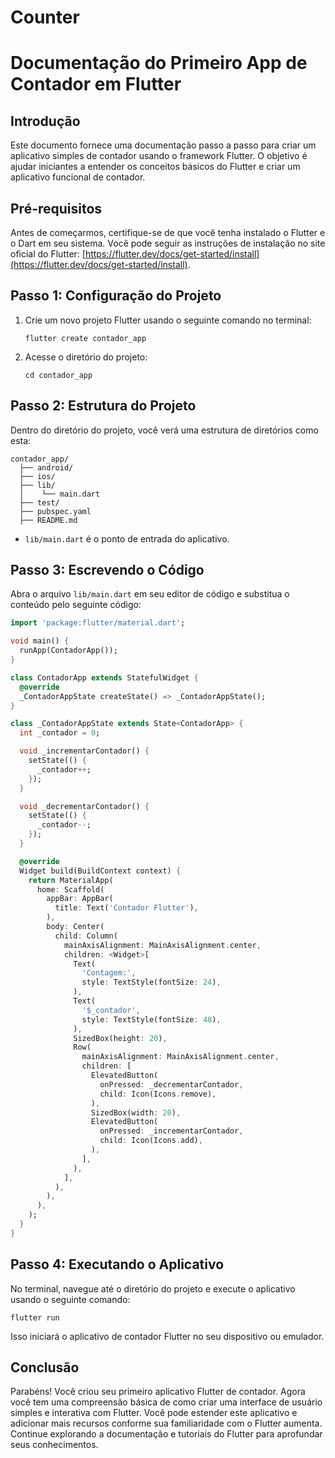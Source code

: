 # Counter

# Documentação do Primeiro App de Contador em Flutter

## Introdução

Este documento fornece uma documentação passo a passo para criar um aplicativo simples de contador usando o framework Flutter. O objetivo é ajudar iniciantes a entender os conceitos básicos do Flutter e criar um aplicativo funcional de contador.

## Pré-requisitos

Antes de começarmos, certifique-se de que você tenha instalado o Flutter e o Dart em seu sistema. Você pode seguir as instruções de instalação no site oficial do Flutter: [https://flutter.dev/docs/get-started/install](https://flutter.dev/docs/get-started/install).

## Passo 1: Configuração do Projeto

1. Crie um novo projeto Flutter usando o seguinte comando no terminal:

   ```
   flutter create contador_app
   ```

2. Acesse o diretório do projeto:

   ```
   cd contador_app
   ```

## Passo 2: Estrutura do Projeto

Dentro do diretório do projeto, você verá uma estrutura de diretórios como esta:

```
contador_app/
  ├── android/
  ├── ios/
  ├── lib/
  │    └── main.dart
  ├── test/
  ├── pubspec.yaml
  ├── README.md
```

- `lib/main.dart` é o ponto de entrada do aplicativo.

## Passo 3: Escrevendo o Código

Abra o arquivo `lib/main.dart` em seu editor de código e substitua o conteúdo pelo seguinte código:

```dart
import 'package:flutter/material.dart';

void main() {
  runApp(ContadorApp());
}

class ContadorApp extends StatefulWidget {
  @override
  _ContadorAppState createState() => _ContadorAppState();
}

class _ContadorAppState extends State<ContadorApp> {
  int _contador = 0;

  void _incrementarContador() {
    setState(() {
      _contador++;
    });
  }

  void _decrementarContador() {
    setState(() {
      _contador--;
    });
  }

  @override
  Widget build(BuildContext context) {
    return MaterialApp(
      home: Scaffold(
        appBar: AppBar(
          title: Text('Contador Flutter'),
        ),
        body: Center(
          child: Column(
            mainAxisAlignment: MainAxisAlignment.center,
            children: <Widget>[
              Text(
                'Contagem:',
                style: TextStyle(fontSize: 24),
              ),
              Text(
                '$_contador',
                style: TextStyle(fontSize: 48),
              ),
              SizedBox(height: 20),
              Row(
                mainAxisAlignment: MainAxisAlignment.center,
                children: [
                  ElevatedButton(
                    onPressed: _decrementarContador,
                    child: Icon(Icons.remove),
                  ),
                  SizedBox(width: 20),
                  ElevatedButton(
                    onPressed: _incrementarContador,
                    child: Icon(Icons.add),
                  ),
                ],
              ),
            ],
          ),
        ),
      ),
    );
  }
}
```

## Passo 4: Executando o Aplicativo

No terminal, navegue até o diretório do projeto e execute o aplicativo usando o seguinte comando:

```
flutter run
```

Isso iniciará o aplicativo de contador Flutter no seu dispositivo ou emulador.

## Conclusão

Parabéns! Você criou seu primeiro aplicativo Flutter de contador. Agora você tem uma compreensão básica de como criar uma interface de usuário simples e interativa com Flutter. Você pode estender este aplicativo e adicionar mais recursos conforme sua familiaridade com o Flutter aumenta. Continue explorando a documentação e tutoriais do Flutter para aprofundar seus conhecimentos.
